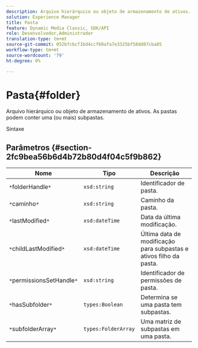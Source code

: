 ```yaml
---
description: Arquivo hierárquico ou objeto de armazenamento de ativos. As pastas podem conter uma (ou mais) subpastas.
solution: Experience Manager
title: Pasta
feature: Dynamic Media Classic, SDK/API
role: Desenvolvedor,Administrador
translation-type: tm+mt
source-git-commit: 052bfcbcf1bd4ccf60afa7e3325bf58dd07cba85
workflow-type: tm+mt
source-wordcount: '79'
ht-degree: 0%

---
```



# Pasta{#folder}

Arquivo hierárquico ou objeto de armazenamento de ativos. As pastas podem conter uma (ou mais) subpastas.

Sintaxe

## Parâmetros {#section-2fc9bea56b6d4b72b80d4f04c5f9b862}

| Nome | Tipo | Descrição |
|---|---|---|
| `*`folderHandle`*` | `xsd:string` | Identificador de pasta. |
| `*`caminho`*` | `xsd:string` | Caminho da pasta. |
| `*`lastModified`*` | `xsd:dateTime` | Data da última modificação. |
| `*`childLastModified`*` | `xsd:dateTime` | Última data de modificação para subpastas e ativos filho da pasta. |
| `*`permissionsSetHandle`*` | `xsd:string` | Identificador de permissões de pasta. |
| `*`hasSubfolder`*` | `types:Boolean` | Determina se uma pasta tem subpastas. |
| `*`subfolderArray`*` | `types:FolderArray` | Uma matriz de subpastas em uma pasta. |

